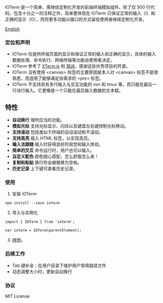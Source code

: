 IOTerm 是一个简单、需继续定制化开发的前端终端模拟组件。除了仅 500 行代码，包含十分之一的注释之外，简单更体现在 IOTerm 只保证正常的输入（I）和正确的显示（O），而将更多功能以接口的方式留给使用者继续定制化开发。

[English](https://github.com/kaiopen/IOTerm/blob/master/README-EN.md)

### 定位和声明
* IOTerm 仅提供终端页面的显示和保证正常的输入和正确的显示，具体的输入数据处理、命令执行、网络传输等功能由使用者决定。
* IOTerm 参考了 [XTerm.js](https://github.com/xtermjs/xterm.js) 和 [简诗](https://github.com/moyuer1992/-jianshi)，感谢这些优秀项目的开源。
* IOTerm 没有使用 &lt;canvas&gt; 标签的主要原因是本人对 &lt;canvas&gt; 标签不是很熟悉，而选用了能够满足徐需求的 &lt;pre&gt; 标签。
* IOTerm 不支持具有多行输入与交互功能的 vim 和 tmux 等，而只能在最后一行进行输入。它更像是一个只能在最后输入数据的文本框。

## 特性
* **自动换行** 理所应当的功能。
* **模拟光标** 支持光标显示、闪烁以及键盘左右键控制光标移动。
* **支持滚动** 包括类似于终端的自动滚动和不滚动。
* **支持高亮** 插入 HTML 标签，以实现高亮。
* **输入法跟随** 输入时获得良好的视觉和输入体验。
* **简单的交互** 命令运行时，用户也可以输入。
* **自定义配色** 颜色随心搭配，怎么舒服怎么来！
* **复制和粘贴** 换行符会被替换为空格。
* **历史记录** 上下键可查看历史记录。

### 使用
1. 安装 IOTerm
```
npm install --save ioterm
```

2. 导入与实例化
```
import { IOTerm } from 'ioterm';

var ioterm = IOTerm(parentElement);

```

3. [样例](https://github.com/kaiopen/IOTerm/tree/master/demo)。

### 后续工作
* Tab 键补全：在用户目录下维护用户常用路径文件
* 动态调整大小时，更新自动换行

### 协议
MIT License
